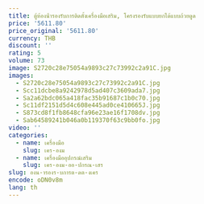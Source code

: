 ```yaml
---
title: ตู้ห้องน้ํารองรับการติดตั้งเครื่องมือเสริม, โครงรองรับแบบยกได้แบบถ้วยดูด
price: '5611.80'
price_original: '5611.80'
currency: THB
discount: ''
rating: 5
volume: 73
image: S2720c28e75054a9893c27c73992c2a91C.jpg
images:
  - S2720c28e75054a9893c27c73992c2a91C.jpg
  - Scc11dcbe8a9242978d5ad407c3609ada7.jpg
  - Sa2a62bdc065a418fac35b91687c1b0c70.jpg
  - Sc11df2151d5d4c608e445ad0ce410665J.jpg
  - S873cd8f1fb8648cfa96e23ae16f1708dv.jpg
  - Sab64589241b046a0b119370f63c9bb0fo.jpg
video: ''
categories:
  - name: เครื่องมือ
    slug: เคร-องม
  - name: เครื่องมืออุปกรณ์เสริม
    slug: เคร-องม-ออ-ปกรณ-เสร
slug: องน-ารองร-บการต-ดต-งเคร
encode: oDN0v8m
lang: th
---
```

  
